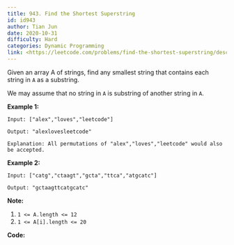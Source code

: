 ```yaml
---
title: 943. Find the Shortest Superstring
id: id943
author: Tian Jun
date: 2020-10-31
difficulty: Hard
categories: Dynamic Programming
link: <https://leetcode.com/problems/find-the-shortest-superstring/description/>
---
```


Given an array A of strings, find any smallest string that contains each
string in `A` as a substring.

We may assume that no string in `A` is substring of another string in `A`.



**Example 1:**
            
	Input: ["alex","loves","leetcode"]    
	Output: "alexlovesleetcode"    
	Explanation: All permutations of "alex","loves","leetcode" would also be accepted.    

**Example 2:**
            
	Input: ["catg","ctaagt","gcta","ttca","atgcatc"]    
	Output: "gctaagttcatgcatc"



**Note:**

  1. `1 <= A.length <= 12`
  2. `1 <= A[i].length <= 20`




**Code:**
